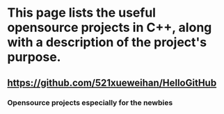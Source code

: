 # This page lists the useful opensource projects in C++, along with a description of the project's purpose. 

## https://github.com/521xueweihan/HelloGitHub
### Opensource projects especially for the newbies
